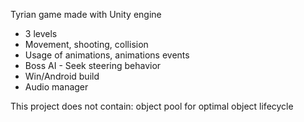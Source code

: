 Tyrian game made with Unity engine

- 3 levels
- Movement, shooting, collision
- Usage of animations, animations events
- Boss AI - Seek steering behavior
- Win/Android build
- Audio manager

This project does not contain: object pool for optimal object lifecycle
